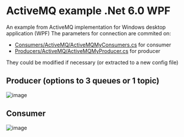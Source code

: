 # ActiveMQ example .Net 6.0 WPF
An example from ActiveMQ implementation for Windows desktop application (WPF)
The parameters for connection are commited on:
- [Consumers/ActiveMQ/ActiveMQMyConsumers.cs](https://github.com/GustavoLopes899/activemq-example/blob/ed6007f47cab2ec16b89c7fdf070b5fc5843a3bb/Consumers/ActiveMQ/ActiveMQMyConsumers.cs#L98) for consumer
- [Producers/ActiveMQ/ActiveMQMyProducer.cs](https://github.com/GustavoLopes899/activemq-example/blob/ed6007f47cab2ec16b89c7fdf070b5fc5843a3bb/Producers/ActiveMQ/ActiveMQMyProducer.cs#L74) for producer

They could be modified if necessary (or extracted to a new config file)

## Producer (options to 3 queues or 1 topic)
![image](https://github.com/GustavoLopes899/activemq-example/assets/28627799/9730c25b-19da-473f-9058-fa386b7e7599)

## Consumer
![image](https://github.com/GustavoLopes899/activemq-example/assets/28627799/027fe328-15b4-409d-b385-294f9491529d)
